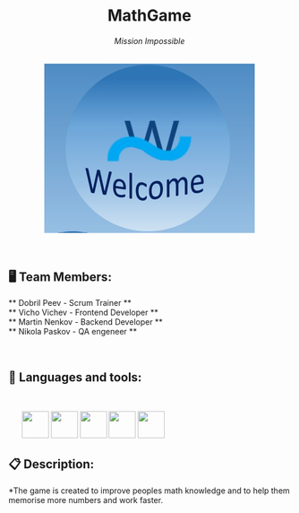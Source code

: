 <h1 align="center">MathGame</h1>
<h6 align="center">Mission Impossible</h6>
<p align="center">
<img src="Documents/logo.jpg">
</p>

 


## 🖥 Team Members:
** Dobril Peev - Scrum Trainer ** <br>
** Vicho Vichev - Frontend Developer ** <br>
** Martin Nenkov - Backend Developer ** <br>
** Nikola Paskov - QA engeneer **

 


## 🚀 Languages and tools:

 

<p align="left">     
<img src="https://img.icons8.com/color/48/000000/c-plus-plus-logo.png" width = 48px height = 48px>
<img src="https://upload.wikimedia.org/wikipedia/commons/thumb/2/2c/Visual_Studio_Icon_2022.svg/1200px-Visual_Studio_Icon_2022.svg.png" width = 48px height = 48px>
<img src="https://upload.wikimedia.org/wikipedia/commons/thumb/f/f4/Raylib_logo.png/120px-Raylib_logo.png?20200407220851" width = 48px height = 48px>
<img src="https://upload.wikimedia.org/wikipedia/commons/thumb/7/73/Microsoft_Excel_2013-2019_logo.svg/2170px-Microsoft_Excel_2013-2019_logo.svg.png" width = 48px height = 48px>
<img src="https://upload.wikimedia.org/wikipedia/commons/thumb/1/16/Microsoft_PowerPoint_2013-2019_logo.svg/2255px-Microsoft_PowerPoint_2013-2019_logo.svg.png" width = 48px height = 48px>



## 📋 Description:

*The game is created to improve peoples math knowledge and to help them memorise more numbers and work faster. 

 



